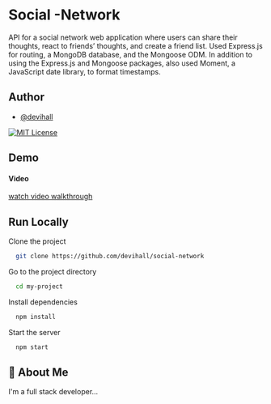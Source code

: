
# Social -Network

API for a social network web application where users can share their thoughts, react to friends’ thoughts, and create a friend list. Used Express.js for routing, a MongoDB database, and the Mongoose ODM. In addition to using the Express.js and Mongoose packages, also used Moment, a JavaScript date library, to format timestamps.

## Author


- [@devihall](https://www.github.com/devihall)



[![MIT License](https://img.shields.io/badge/License-MIT-green.svg)](https://choosealicense.com/licenses/mit/)



## Demo

#### Video 
[watch video walkthrough](https://watch.screencastify.com/v/x4FfmPZ9I7BEQ30GSHR3)



## Run Locally

Clone the project

```bash
  git clone https://github.com/devihall/social-network
```

Go to the project directory

```bash
  cd my-project
```

Install dependencies

```bash
  npm install
```

Start the server

```bash
  npm start
```


## 🚀 About Me
I'm a full stack developer...

